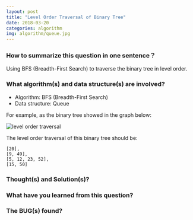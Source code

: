 ```yaml
---
layout: post
title: "Level Order Traversal of Binary Tree"
date: 2018-03-20
categories: algorithm
img: algorithm/queue.jpg
---
```


### How to summarize this question in one sentence？

Using BFS (Breadth-First Search) to traverse the binary tree in level order.

### What algorithm(s) and data structure(s) are involved?

- Algorithm: BFS (Breadth-First Search)
- Data structure: Queue

For example, as the binary tree showed in the graph below:

![level order traversal]({{site.baseurl}}/assets/img/algorithm/level_order.png)

The level order traversal of this binary tree should be:

```
[20],
[9, 49],
[5, 12, 23, 52],
[15, 50]
```

### Thought(s) and Solution(s)?



### What have you learned from this question?


### The BUG(s) found?